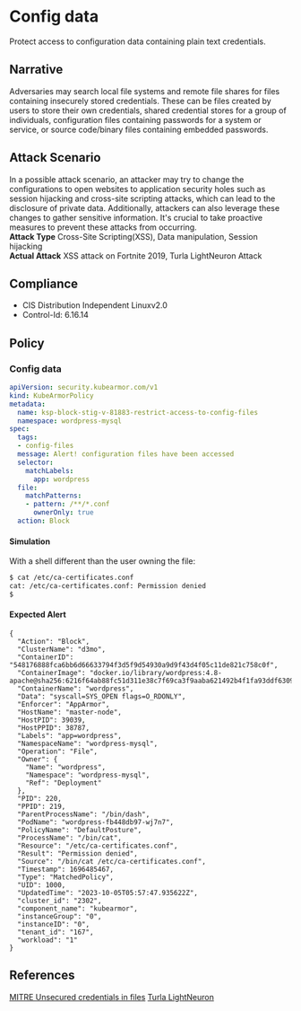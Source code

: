 # Config data
Protect access to configuration data containing plain text credentials.

## Narrative
Adversaries may search local file systems and remote file shares for files containing insecurely stored credentials. These can be files created by users to store their own credentials, shared credential stores for a group of individuals, configuration files containing passwords for a system or service, or source code/binary files containing embedded passwords.

## Attack Scenario
In a possible attack scenario, an attacker may try to change the configurations to open websites to application security holes such as session hijacking and cross-site scripting attacks, which can lead to the disclosure of private data. Additionally, attackers can also leverage these changes to gather sensitive information. It's crucial to take proactive measures to prevent these attacks from occurring.<br /> **Attack Type** Cross-Site Scripting(XSS), Data manipulation, Session hijacking<br /> **Actual Attack** XSS attack on Fortnite 2019, Turla LightNeuron Attack

## Compliance
- CIS Distribution Independent Linuxv2.0
- Control-Id: 6.16.14

## Policy
### Config data
```yaml
apiVersion: security.kubearmor.com/v1
kind: KubeArmorPolicy
metadata:
  name: ksp-block-stig-v-81883-restrict-access-to-config-files
  namespace: wordpress-mysql
spec:
  tags:
  - config-files
  message: Alert! configuration files have been accessed
  selector:
    matchLabels:
      app: wordpress
  file:
    matchPatterns:
    - pattern: /**/*.conf
      ownerOnly: true
  action: Block
```
#### Simulation

With a shell different than the user owning the file:
```sh
$ cat /etc/ca-certificates.conf                                                                                         
cat: /etc/ca-certificates.conf: Permission denied                                                                       
$                                                   
```

#### Expected Alert
```
{
  "Action": "Block",
  "ClusterName": "d3mo",
  "ContainerID": "548176888fca6bb6d66633794f3d5f9d54930a9d9f43d4f05c11de821c758c0f",
  "ContainerImage": "docker.io/library/wordpress:4.8-apache@sha256:6216f64ab88fc51d311e38c7f69ca3f9aaba621492b4f1fa93ddf63093768845",
  "ContainerName": "wordpress",
  "Data": "syscall=SYS_OPEN flags=O_RDONLY",
  "Enforcer": "AppArmor",
  "HostName": "master-node",
  "HostPID": 39039,
  "HostPPID": 38787,
  "Labels": "app=wordpress",
  "NamespaceName": "wordpress-mysql",
  "Operation": "File",
  "Owner": {
    "Name": "wordpress",
    "Namespace": "wordpress-mysql",
    "Ref": "Deployment"
  },
  "PID": 220,
  "PPID": 219,
  "ParentProcessName": "/bin/dash",
  "PodName": "wordpress-fb448db97-wj7n7",
  "PolicyName": "DefaultPosture",
  "ProcessName": "/bin/cat",
  "Resource": "/etc/ca-certificates.conf",
  "Result": "Permission denied",
  "Source": "/bin/cat /etc/ca-certificates.conf",
  "Timestamp": 1696485467,
  "Type": "MatchedPolicy",
  "UID": 1000,
  "UpdatedTime": "2023-10-05T05:57:47.935622Z",
  "cluster_id": "2302",
  "component_name": "kubearmor",
  "instanceGroup": "0",
  "instanceID": "0",
  "tenant_id": "167",
  "workload": "1"
}
```

## References
[MITRE Unsecured credentials in files](https://attack.mitre.org/techniques/T1552/001/)
[Turla LightNeuron](https://www.welivesecurity.com/2019/05/07/turla-lightneuron-email-too-far/)




